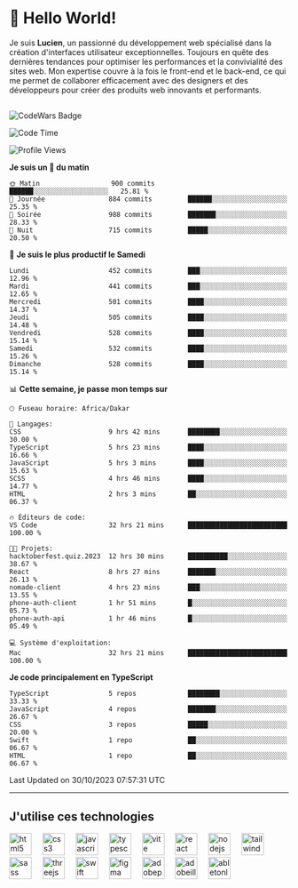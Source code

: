 # 👋 Hello World!

Je suis **Lucien**, un passionné du développement web spécialisé dans la création d'interfaces utilisateur exceptionnelles. Toujours en quête des dernières tendances pour optimiser les performances et la convivialité des sites web. Mon expertise couvre à la fois le front-end et le back-end, ce qui me permet de collaborer efficacement avec des designers et des développeurs pour créer des produits web innovants et performants.

##

![CodeWars Badge](https://www.codewars.com/users/xyhomi3/badges/small)

<!--START_SECTION:waka-->
![Code Time](http://img.shields.io/badge/Code%20Time-162%20hrs%2047%20mins-blue)

![Profile Views](http://img.shields.io/badge/Vues%20du%20profil-0-blue)

**Je suis un 🐤 du matin** 

```text
🌞 Matin                  900 commits         ██████░░░░░░░░░░░░░░░░░░░   25.81 % 
🌆 Journée                884 commits         ██████░░░░░░░░░░░░░░░░░░░   25.35 % 
🌃 Soirée                 988 commits         ███████░░░░░░░░░░░░░░░░░░   28.33 % 
🌙 Nuit                   715 commits         █████░░░░░░░░░░░░░░░░░░░░   20.50 % 
```
📅 **Je suis le plus productif le Samedi** 

```text
Lundi                    452 commits         ███░░░░░░░░░░░░░░░░░░░░░░   12.96 % 
Mardi                    441 commits         ███░░░░░░░░░░░░░░░░░░░░░░   12.65 % 
Mercredi                 501 commits         ████░░░░░░░░░░░░░░░░░░░░░   14.37 % 
Jeudi                    505 commits         ████░░░░░░░░░░░░░░░░░░░░░   14.48 % 
Vendredi                 528 commits         ████░░░░░░░░░░░░░░░░░░░░░   15.14 % 
Samedi                   532 commits         ████░░░░░░░░░░░░░░░░░░░░░   15.26 % 
Dimanche                 528 commits         ████░░░░░░░░░░░░░░░░░░░░░   15.14 % 
```


📊 **Cette semaine, je passe mon temps sur** 

```text
🕑︎ Fuseau horaire: Africa/Dakar

💬 Langages: 
CSS                      9 hrs 42 mins       ████████░░░░░░░░░░░░░░░░░   30.00 % 
TypeScript               5 hrs 23 mins       ████░░░░░░░░░░░░░░░░░░░░░   16.66 % 
JavaScript               5 hrs 3 mins        ████░░░░░░░░░░░░░░░░░░░░░   15.63 % 
SCSS                     4 hrs 46 mins       ████░░░░░░░░░░░░░░░░░░░░░   14.77 % 
HTML                     2 hrs 3 mins        ██░░░░░░░░░░░░░░░░░░░░░░░   06.37 % 

🔥 Éditeurs de code: 
VS Code                  32 hrs 21 mins      █████████████████████████   100.00 % 

🐱‍💻 Projets: 
hacktoberfest.quiz.2023  12 hrs 30 mins      ██████████░░░░░░░░░░░░░░░   38.67 % 
React                    8 hrs 27 mins       ███████░░░░░░░░░░░░░░░░░░   26.13 % 
nomade-client            4 hrs 23 mins       ███░░░░░░░░░░░░░░░░░░░░░░   13.55 % 
phone-auth-client        1 hr 51 mins        █░░░░░░░░░░░░░░░░░░░░░░░░   05.73 % 
phone-auth-api           1 hr 46 mins        █░░░░░░░░░░░░░░░░░░░░░░░░   05.49 % 

💻 Système d'exploitation: 
Mac                      32 hrs 21 mins      █████████████████████████   100.00 % 
```

**Je code principalement en TypeScript** 

```text
TypeScript               5 repos             ████████░░░░░░░░░░░░░░░░░   33.33 % 
JavaScript               4 repos             ███████░░░░░░░░░░░░░░░░░░   26.67 % 
CSS                      3 repos             █████░░░░░░░░░░░░░░░░░░░░   20.00 % 
Swift                    1 repo              ██░░░░░░░░░░░░░░░░░░░░░░░   06.67 % 
HTML                     1 repo              ██░░░░░░░░░░░░░░░░░░░░░░░   06.67 % 
```




 Last Updated on 30/10/2023 07:57:31 UTC
<!--END_SECTION:waka-->
---

## J'utilise ces technologies

<div align="left">
  <img src="https://skillicons.dev/icons?i=html" height="40" alt="html5 logo"  />
  <img width="12" />
  <img src="https://skillicons.dev/icons?i=css" height="40" alt="css3 logo"  />
  <img width="12" />
  <img src="https://skillicons.dev/icons?i=js" height="40" alt="javascript logo"  />
  <img width="12" />
  <img src="https://skillicons.dev/icons?i=ts" height="40" alt="typescript logo"  />
  <img width="12" />
  <img src="https://skillicons.dev/icons?i=vite" height="40" alt="vite logo"  />
  <img width="12" />
  <img src="https://skillicons.dev/icons?i=react" height="40" alt="react logo"  />
  <img width="12" />
  <img src="https://cdn.jsdelivr.net/gh/devicons/devicon/icons/nodejs/nodejs-original.svg" height="40" alt="nodejs logo"  />
  <img width="12" />
  <img src="https://skillicons.dev/icons?i=tailwind" height="40" alt="tailwindcss logo"  />
  <img width="12" />
  <img src="https://skillicons.dev/icons?i=sass" height="40" alt="sass logo"  />
  <img width="12" />
  <img src="https://skillicons.dev/icons?i=threejs" height="40" alt="threejs logo"  />
  <img width="12" />
  <img src="https://skillicons.dev/icons?i=swift" height="40" alt="swift logo"  />
  <img width="12" />
  <img src="https://skillicons.dev/icons?i=figma" height="40" alt="figma logo"  />
  <img width="12" />
  <img src="https://skillicons.dev/icons?i=ps" height="40" alt="adobephotoshop logo"  />
  <img width="12" />
  <img src="https://skillicons.dev/icons?i=ai" height="40" alt="adobeillustrator logo"  />
  <img width="12" />
  <img src="https://skillicons.dev/icons?i=ableton" height="40" alt="abletonlive logo"  />
</div>



